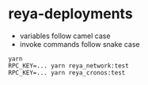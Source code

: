 # reya-deployments
- variables follow camel case
- invoke commands follow snake case

```
yarn
RPC_KEY=... yarn reya_network:test
RPC_KEY=... yarn reya_cronos:test
```